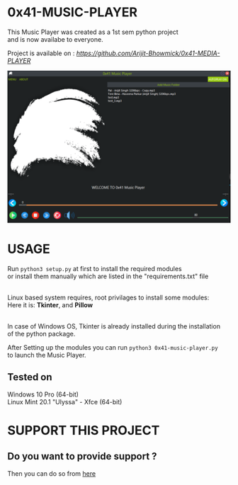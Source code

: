 # 0x41-MUSIC-PLAYER

This Music Player was created as a 1st sem python project<br>
and is now availabe to everyone.

Project is available on : <i>https://github.com/Arijit-Bhowmick/0x41-MEDIA-PLAYER</i>

<img src="Images/program_window.png">

# USAGE

Run ``` python3 setup.py ``` at first to install the required modules<br>
or install them manually which are listed in the "requirements.txt" file <br><br>

Linux based system requires, root privilages to install some modules:<br>
Here it is: <b>Tkinter</b>, and <b>Pillow</b><br><br>

In case of Windows OS, Tkinter is already installed during the installation<br>
of the python package.<br>

After Setting up the modules you can run ``` python3 0x41-music-player.py ```<br>
to launch the Music Player.<br>


## Tested on

Windows 10 Pro (64-bit)<br>
Linux Mint 20.1 "Ulyssa" - Xfce (64-bit)

# SUPPORT THIS PROJECT

## Do you want to provide support ?

Then you can do so from <a href="https://arijit-bhowmick.github.io/supportive_webpages/support.html">here</a>
